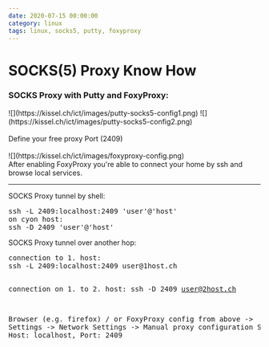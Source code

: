 ```yaml
--- 
date: 2020-07-15 00:00:00
category: linux
tags: linux, socks5, putty, foxyproxy
---
```

# SOCKS(5) Proxy Know How

<h3>SOCKS Proxy with Putty and FoxyProxy:</h3>
![](https://kissel.ch/ict/images/putty-socks5-config1.png)
![](https://kissel.ch/ict/images/putty-socks5-config2.png)
<br>
<br>
Define your free proxy Port (2409)
<br><br>
![](https://kissel.ch/ict/images/foxyproxy-config.png)
<br>
After enabling FoxyProxy you're able to connect your home by ssh and browse local services.
<hr>
SOCKS Proxy tunnel by shell:
<pre>ssh -L 2409:localhost:2409 'user'@'host'
on cyon host:
ssh -D 2409 'user'@'host'</pre>
SOCKS Proxy tunnel over another hop:
<pre>
connection to 1. host:
ssh -L 2409:localhost:2409 user@1host.ch

connection on 1. to 2. host:
ssh -D 2409 user@2host.ch

Browser (e.g. firefox) / or FoxyProxy config from above
-> Settings -> Network Settings -> Manual proxy configuration 
SOCKS Host: localhost, Port: 2409
</pre>
